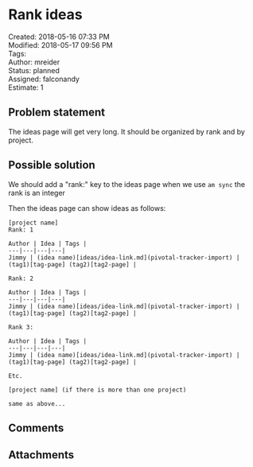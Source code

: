 # Rank ideas

Created: 2018-05-16 07:33 PM  
Modified: 2018-05-17 09:56 PM  
Tags:   
Author: mreider  
Status: planned  
Assigned: falconandy  
Estimate: 1  

## Problem statement

The ideas page will get very long. It should be organized by rank and by project.

## Possible solution

We should add a "rank:" key to the ideas page when we use  `am sync` the rank is an integer

Then the ideas page can show ideas as follows:

```
[project name]
Rank: 1

Author | Idea | Tags |
---|---|---|---|
Jimmy | (idea name)[ideas/idea-link.md](pivotal-tracker-import) | (tag1)[tag-page] (tag2)[tag2-page] |

Rank: 2

Author | Idea | Tags |
---|---|---|---|
Jimmy | (idea name)[ideas/idea-link.md](pivotal-tracker-import) | (tag1)[tag-page] (tag2)[tag2-page] |

Rank 3:

Author | Idea | Tags |
---|---|---|---|
Jimmy | (idea name)[ideas/idea-link.md](pivotal-tracker-import) | (tag1)[tag-page] (tag2)[tag2-page] |

Etc.

[project name] (if there is more than one project)

same as above...

```

## Comments

## Attachments
